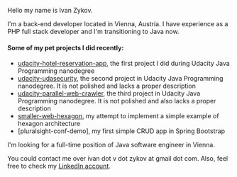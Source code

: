 Hello my name is Ivan Zykov.

I'm a back-end developer located in Vienna, Austria. I have experience as a PHP full stack developer and I'm transitioning to Java now.

#### Some of my pet projects I did recently:
- [udacity-hotel-reservation-app](https://github.com/IvanZet/udacity-hotel-reservation-app), the first project I did during Udacity Java Programming nanodegree
- [udacity-udasecurity](https://github.com/IvanZet/udacity-udasecurity), the second project in Udacity Java Programming nanodegree. It is not polished and lacks a
  proper description
- [udacity-parallel-web-crawler](https://github.com/IvanZet/udacity-parallel-web-crawler), the third project in Udacity Java Programming nanodegree. It is not polished
  and also lacks a proper description
- [smaller-web-hexagon](https://github.com/IvanZet/smaller-web-hexagon), my attempt to implement a simple example of hexagon architecture
- [pluralsight-conf-demo], my first simple CRUD app in Spring Bootstrap

I'm looking for a full-time position of Java software engineer in Vienna.

You could contact me over ivan dot v dot zykov at gmail dot com. Also, feel free to check my [LinkedIn account](https://www.linkedin.com/in/ivan-zykov/).

<!---
IvanZet/IvanZet is a ✨ special ✨ repository because its `README.md` (this file) appears on your GitHub profile.
You can click the Preview link to take a look at your changes.
--->
